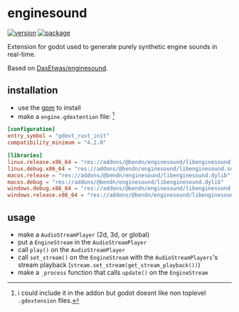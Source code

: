 # enginesound

[![version](https://img.shields.io/badge/4.2+-blue?logo=godot-engine&logoColor=white&label=godot&style=for-the-badge)](https://godotengine.org "Made with godot")
[![package](https://img.shields.io/npm/v/@bendn/enginesound?label=version&style=for-the-badge)](https://www.npmjs.com/package/@bendn/enginesound)

Extension for godot used to generate purely synthetic engine sounds in real-time.

Based on [DasEtwas/enginesound](https://github.com/DasEtwas/enginesound).

## installation

- use the [gpm](https://github.com/godot-package-manager/cli) to install
- make a `engine.gdextention` file: [^1]
```toml
[configuration]
entry_symbol = "gdext_rust_init"
compatibility_minimum = "4.2.0"

[libraries]
linux.release.x86_64 = "res://addons/@bendn/enginesound/libenginesound.so"
linux.debug.x86_64 = "res://addons/@bendn/enginesound/libenginesound.so"
macos.release = "res://addons/@bendn/enginesound/libenginesound.dylib"
macos.debug = "res://addons/@bendn/enginesound/libenginesound.dylib"
windows.debug.x86_64 = "res://addons/@bendn/enginesound/libenginesound.dll"
windows.release.x86_64 = "res://addons/@bendn/enginesound/libenginesound.dll"
```

[^1]: i could include it in the addon but godot doesnt like non toplevel `.gdextension` files.

## usage

- make a `AudioStreamPlayer` (2d, 3d, or global)
- put a `EngineStream` in the `AudioStreamPlayer`
- call `play()` on the `AudioStreamPlayer`
- call `set_stream()` on the `EngineStream` with the `AudioStreamPlayers`'s stream playback (`stream.set_stream(get_stream_playback())`)
- make a `_process` function that calls `update()` on the `EngineStream`
